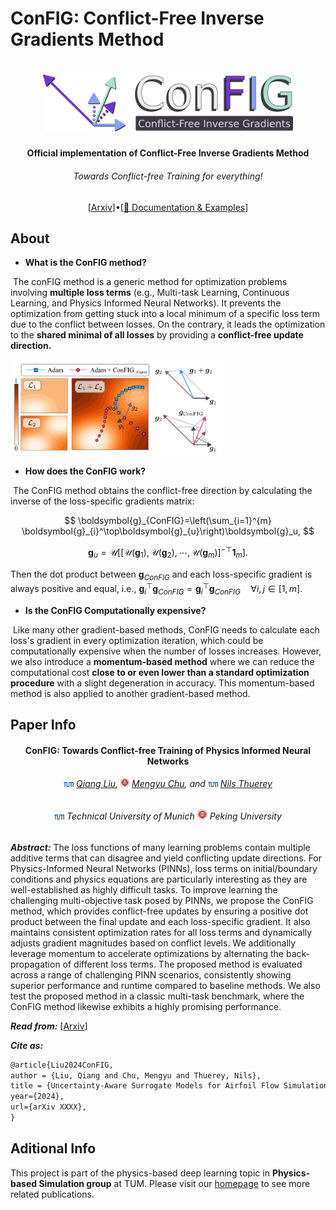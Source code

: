# ConFIG: Conflict-Free Inverse Gradients Method

<h1 align="center">
  <img src="./assets/config.png" width="400"/>
</h1>

<h4 align="center">Official implementation of Conflict-Free Inverse Gradients Method</h4>
<h6 align="center">Towards Conflict-free Training for everything!</h6>

<p align="center">
  [<a href="https://arxiv.org/abs/2312.05320">Arxiv</a>]•[<a href="https://tum-pbs.github.io/ConFIG/">📖 Documentation & Examples</a>]
</p>

## About

* **What is the ConFIG method?**

​	The conFIG method is a generic method for optimization problems involving **multiple loss terms** (e.g., Multi-task Learning, Continuous Learning, and Physics Informed Neural Networks). It prevents the optimization from getting stuck into a local minimum of a specific loss term due to the conflict between losses. On the contrary, it leads the optimization to the **shared minimal of all losses** by providing a **conflict-free update direction.**

<img src="./assets/config_illustration.png" style="zoom: 33%;" />

* **How does the ConFIG work?**

​	The ConFIG method obtains the conflict-free direction by calculating the inverse of the loss-specific gradients matrix:

$$
\boldsymbol{g}_{ConFIG}=\left(\sum_{i=1}^{m} \boldsymbol{g}_{i}^\top\boldsymbol{g}_{u}\right)\boldsymbol{g}_u,
$$

$$
\boldsymbol{g}_u = \mathcal{U}\left[
[\mathcal{U}(\boldsymbol{g}_1),\mathcal{U}(\boldsymbol{g}_2),\cdots, \mathcal{U}(\boldsymbol{g}_m)]^{-\top} \mathbf{1}_m\right].
$$

Then the dot product between $\boldsymbol{g}_{ConFIG}$ and each loss-specific gradient is always positive and equal, i.e., $\boldsymbol{g}_{i}^{\top}\boldsymbol{g}_{ConFIG}=\boldsymbol{g}_{i}^{\top}\boldsymbol{g}_{ConFIG} \quad \forall i,j \in [1,m]$​.

* **Is the ConFIG Computationally expensive?**

​	Like many other gradient-based methods, ConFIG needs to calculate each loss's gradient in every optimization iteration, which could be computationally expensive when the number of losses increases. However, we also introduce a **momentum-based method** where we can reduce the computational cost **close to or even lower than a standard optimization procedure** with a slight degeneration in accuracy. This momentum-based method is also applied to another gradient-based method.

## Paper Info

<h4 align="center">ConFIG: Towards Conflict-free Training of Physics Informed Neural Networks</h4>
<h6 align="center"><img src="./assets/TUM.svg" width="16"> <a href="https://tum-pbs.github.io/">Qiang Liu</a>, <img src="./assets/PKU.svg" width="14"> <a href="https://rachelcmy.github.io/">Mengyu Chu</a>, and <img src="./assets/TUM.svg" width="16"> <a href="https://ge.in.tum.de/about/n-thuerey/">Nils Thuerey</a></h6>

<h6 align="center">
    <img src="./assets/TUM.svg" width="16"> Technical University of Munich
    <img src="./assets/PKU.svg" width="16"> Peking University
</h6>

***Abstract:*** The loss functions of many learning problems contain multiple additive terms that can disagree and yield conflicting update directions. For Physics-Informed Neural Networks (PINNs), loss terms on initial/boundary conditions and physics equations are particularly interesting as they are well-established as highly difficult tasks. To improve learning the challenging multi-objective task posed by PINNs, we propose the ConFIG method, which provides conflict-free updates by ensuring a positive dot product between the final update and each loss-specific gradient. It also maintains consistent optimization rates for all loss terms and dynamically adjusts gradient magnitudes based on conflict levels. We additionally leverage momentum to accelerate optimizations by alternating the back-propagation of different loss terms. The proposed method is evaluated across a range of challenging PINN scenarios, consistently showing superior performance and runtime compared to baseline methods. We also test the proposed method in a classic multi-task benchmark, where the ConFIG method likewise exhibits a highly promising performance. 

***Read from:*** [[Arxiv](https://arxiv.org/abs/2312.05320)]

***Cite as:*** 

```latex
@article{Liu2024ConFIG,
author = {Liu, Qiang and Chu, Mengyu and Thuerey, Nils},
title = {Uncertainty-Aware Surrogate Models for Airfoil Flow Simulations with Denoising Diffusion Probabilistic Models},
year={2024},
url={arXiv XXXX},
}
```

## Aditional Info
This project is part of the physics-based deep learning topic in **Physics-based Simulation group** at TUM. Please visit our [homepage](https://ge.in.tum.de/) to see more related publications.
